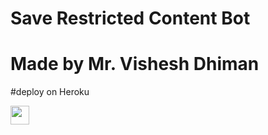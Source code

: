 # Save Restricted Content Bot
# Made by Mr. Vishesh Dhiman

 
#deploy on Heroku


<a href="https://heroku.com/deploy?template=https://github.com/">
     <img height="30px" src="https://img.shields.io/badge/Deploy%20To%20Heroku-blueviolet?style=for-the-badge&logo=heroku">
  </a>

